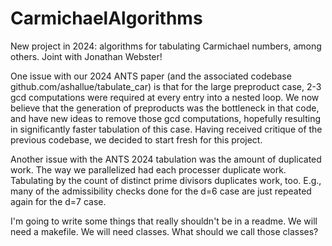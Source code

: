 # CarmichaelAlgorithms
New project in 2024: algorithms for tabulating Carmichael numbers, among others.
Joint with Jonathan Webster!

One issue with our 2024 ANTS paper (and the associated codebase github.com/ashallue/tabulate_car) is that for the large preproduct case, 2-3 gcd computations were required at every entry into a nested loop.  We now believe that the generation of preproducts was the bottleneck in that code, and have new ideas to remove those gcd computations, hopefully resulting in significantly faster tabulation of this case.  Having received critique of the previous codebase, we decided to start fresh for this project.

Another issue with the ANTS 2024 tabulation was the amount of duplicated work.  The way we parallelized had each processer duplicate work.  Tabulating by the count of distinct prime divisors duplicates work, too.  E.g., many of the admissibility checks done for the d=6 case are just repeated again for the d=7 case. 

I'm going to write some things that really shouldn't be in a readme.  We will need a makefile.  We will need classes.  What should we call those classes?
